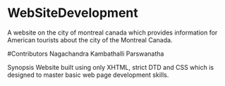 # WebSiteDevelopment
A website on the city of montreal canada which provides information for American tourists about the city of the Montreal Canada.

#Contributors
Nagachandra Kambathalli Parswanatha

Synopsis
Website built using only XHTML, strict DTD and CSS which is designed to master basic web page development skills.
